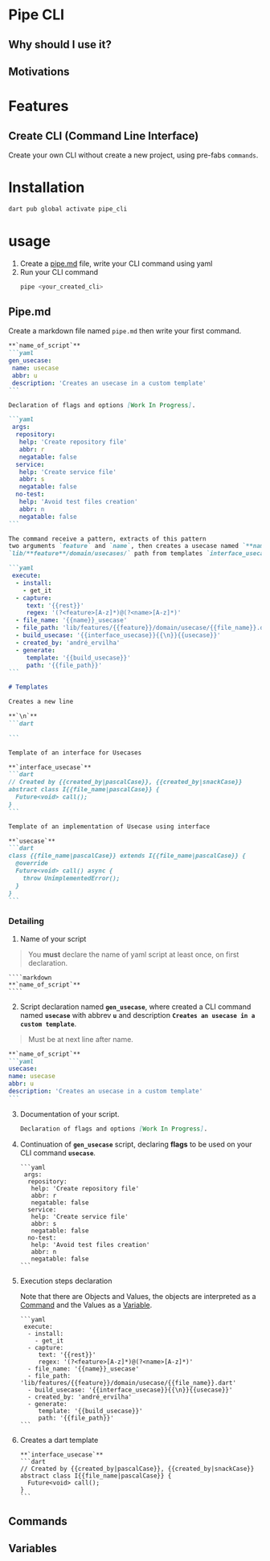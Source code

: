 # Pipe CLI

## Why should I use it?

## Motivations

# Features

## Create CLI (Command Line Interface)

Create your own CLI without create a new project, using pre-fabs ``commands``.

# Installation

```bash
dart pub global activate pipe_cli
```

# usage
1. Create a [pipe.md](#pipe.md) file, write your CLI command using yaml
2. Run your CLI command
    ```bash
    pipe <your_created_cli>
    ```

## Pipe.md

Create a markdown file named ``pipe.md`` then write your first command.

````markdown
**`name_of_script`**
```yaml
gen_usecase:
 name: usecase
 abbr: u
 description: 'Creates an usecase in a custom template'
```

Declaration of flags and options [Work In Progress].

```yaml
 args:
  repository:
   help: 'Create repository file'
   abbr: r
   negatable: false
  service: 
   help: 'Create service file'
   abbr: s
   negatable: false
  no-test:
   help: 'Avoid test files creation'
   abbr: n
   negatable: false
```

The command receive a pattern, extracts of this pattern
two arguments `feature` and `name`, then creates a usecase named `**name**_usecase.dart` in
`lib/**feature**/domain/usecases/` path from templates `interface_usecase` and `usecase`.

```yaml
 execute:
  - install:
    - get_it
  - capture:
     text: '{{rest}}'
     regex: '(?<feature>[A-z]*)@(?<name>[A-z]*)'
  - file_name: '{{name}}_usecase'
  - file_path: 'lib/features/{{feature}}/domain/usecase/{{file_name}}.dart'
  - build_usecase: '{{interface_usecase}}{{\n}}{{usecase}}'
  - created_by: 'andré_ervilha'
  - generate:
     template: '{{build_usecase}}'
     path: '{{file_path}}'
```

# Templates

Creates a new line

**`\n`**
```dart

```

Template of an interface for Usecases

**`interface_usecase`**
```dart
// Created by {{created_by|pascalCase}}, {{created_by|snackCase}}
abstract class I{{file_name|pascalCase}} {
  Future<void> call();
}
```  

Template of an implementation of Usecase using interface

**`usecase`**
```dart
class {{file_name|pascalCase}} extends I{{file_name|pascalCase}} {
  @override
  Future<void> call() async {
    throw UnimplementedError();
  }
}
```
````


### Detailing
1. Name of your script
> You **must** declare the name of yaml script at least once, on first declaration.

    ````markdown
    **`name_of_script`**
    ````
2. Script declaration named **``gen_usecase``**, where created a CLI command named **``usecase``** with abbrev **``u``** and description **``Creates an usecase in a custom template``**.
> Must be at next line after name.
````markdown
**`name_of_script`**
```yaml
usecase:
name: usecase
abbr: u
description: 'Creates an usecase in a custom template'
```
````
3. Documentation of your script.
    ```markdown
    Declaration of flags and options [Work In Progress].
    ```
4. Continuation of **``gen_usecase``** script, declaring __flags__ to be used on your CLI command **``usecase``**.
    ````
    ```yaml
     args:
      repository:
       help: 'Create repository file'
       abbr: r
       negatable: false
      service: 
       help: 'Create service file'
       abbr: s
       negatable: false
      no-test:
       help: 'Avoid test files creation'
       abbr: n
       negatable: false
    ```
    ````
5. Execution steps declaration

   Note that there are Objects and Values, the objects are interpreted as a [Command](#Commands) and the Values as a [Variable](#Variables).
   ````
   ```yaml
    execute:
     - install:
       - get_it
     - capture:
        text: '{{rest}}'
        regex: '(?<feature>[A-z]*)@(?<name>[A-z]*)'
     - file_name: '{{name}}_usecase'
     - file_path: 'lib/features/{{feature}}/domain/usecase/{{file_name}}.dart'
     - build_usecase: '{{interface_usecase}}{{\n}}{{usecase}}'
     - created_by: 'andré_ervilha'
     - generate:
        template: '{{build_usecase}}'
        path: '{{file_path}}'
   ```
   ````

6. Creates a dart template

   ````
   **`interface_usecase`**
   ```dart
   // Created by {{created_by|pascalCase}}, {{created_by|snackCase}}
   abstract class I{{file_name|pascalCase}} {
     Future<void> call();
   }
   ```
   ````

## Commands

## Variables